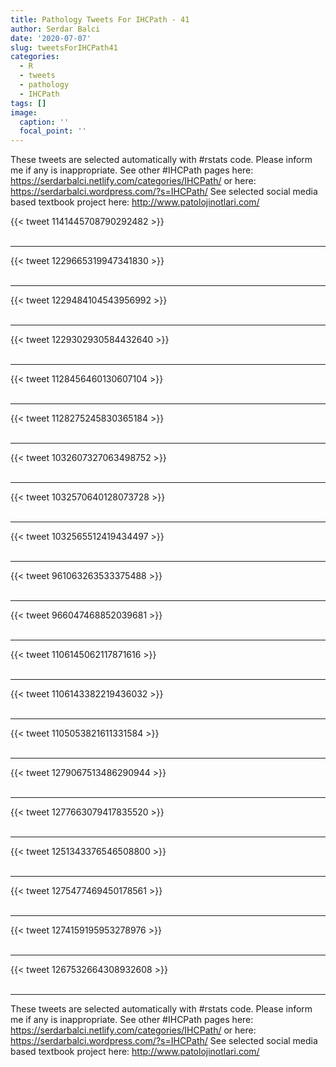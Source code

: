 ```yaml
---
title: Pathology Tweets For IHCPath - 41
author: Serdar Balci
date: '2020-07-07'
slug: tweetsForIHCPath41
categories:
  - R
  - tweets
  - pathology
  - IHCPath
tags: []
image:
  caption: ''
  focal_point: ''
---
```



These tweets are selected automatically with #rstats code. Please inform me if any is inappropriate.
See other #IHCPath pages here: https://serdarbalci.netlify.com/categories/IHCPath/  or here: https://serdarbalci.wordpress.com/?s=IHCPath/ 
See selected social media based textbook project here: http://www.patolojinotlari.com/

{{< tweet 1141445708790292482 >}}
<br>
<br>
<hr>
{{< tweet 1229665319947341830 >}}
<br>
<br>
<hr>
{{< tweet 1229484104543956992 >}}
<br>
<br>
<hr>
{{< tweet 1229302930584432640 >}}
<br>
<br>
<hr>
{{< tweet 1128456460130607104 >}}
<br>
<br>
<hr>
{{< tweet 1128275245830365184 >}}
<br>
<br>
<hr>
{{< tweet 1032607327063498752 >}}
<br>
<br>
<hr>
{{< tweet 1032570640128073728 >}}
<br>
<br>
<hr>
{{< tweet 1032565512419434497 >}}
<br>
<br>
<hr>
{{< tweet 961063263533375488 >}}
<br>
<br>
<hr>
{{< tweet 966047468852039681 >}}
<br>
<br>
<hr>
{{< tweet 1106145062117871616 >}}
<br>
<br>
<hr>
{{< tweet 1106143382219436032 >}}
<br>
<br>
<hr>
{{< tweet 1105053821611331584 >}}
<br>
<br>
<hr>
{{< tweet 1279067513486290944 >}}
<br>
<br>
<hr>
{{< tweet 1277663079417835520 >}}
<br>
<br>
<hr>
{{< tweet 1251343376546508800 >}}
<br>
<br>
<hr>
{{< tweet 1275477469450178561 >}}
<br>
<br>
<hr>
{{< tweet 1274159195953278976 >}}
<br>
<br>
<hr>
{{< tweet 1267532664308932608 >}}
<br>
<br>
<hr>


These tweets are selected automatically with #rstats code. Please inform me if any is inappropriate.
See other #IHCPath pages here: https://serdarbalci.netlify.com/categories/IHCPath/  or here: https://serdarbalci.wordpress.com/?s=IHCPath/ 
See selected social media based textbook project here: http://www.patolojinotlari.com/
